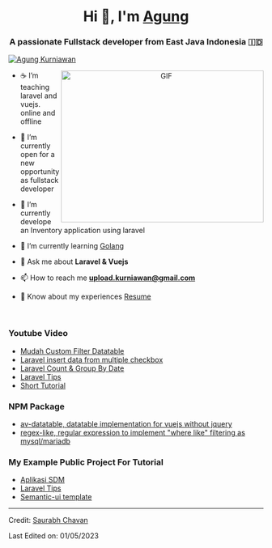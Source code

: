 <h1 align="center">Hi 👋, I'm <a href="https://agungkurniawan.com" target="blank">
Agung</a></h1>
<h3 align="center">A passionate Fullstack developer from East Java Indonesia &#127470&#127465</h3>

<!-- <p align="left"> <img src="https://komarev.com/ghpvc/?username=autotrof&label=Profile%20views&color=0e75b6&style=flat" alt="autotrof" /> </p> -->

<p align="left"> <a href="https://youtube.com/@agung-kurniawan" target="blank"><img src="https://img.shields.io/badge/YouTube-red?style=for-the-badge&logo=youtube&logoColor=white" alt="Agung Kurniawan" /></a> </p>

<a target="_blank" align="center">
  <img align="right" top="500" height="300" width="400" alt="GIF" src="https://cdn.dribbble.com/users/330915/screenshots/3587000/10_coding_dribbble.gif">
</a>

- ☕️ I’m teaching laravel and vuejs. online and offline

- 🔭 I’m currently open for a new opportunity as fullstack developer

- 🌱 I’m currently develope an Inventory application using laravel

- 🌱 I’m currently learning <a href="https://go.dev" target="blank">Golang</a>

- 💬 Ask me about **Laravel & Vuejs**

- 📫 How to reach me **upload.kurniawan@gmail.com**

- 📄 Know about my experiences <a download href="https://raw.githubusercontent.com/autotrof/autotrof/main/resume-2023-04-30.pdf">Resume</a>
<br/>

### Youtube Video

<!-- BLOG-POST-LIST:START -->

- [Mudah Custom Filter Datatable](https://www.youtube.com/watch?v=5boUh0mI5TQ&t=1225s)
- [Laravel insert data from multiple checkbox](https://www.youtube.com/watch?v=gXVgovWu8pE&t=4s)
- [Laravel Count & Group By Date](https://www.youtube.com/watch?v=GFVIbuG9uA8&t=168s)
- [Laravel Tips](https://www.youtube.com/watch?v=yY4GLuzK-fM&list=PLSRIIM_sTdZag7pPYZQj-J6DwIKXL5thU&pp=gAQB)
- [Short Tutorial](https://www.youtube.com/watch?v=fJsJANft0IY&list=PLSRIIM_sTdZZIvEiBucSCsqYn6fudMHMn)
<!-- BLOG-POST-LIST:END -->

### NPM Package

<!-- BLOG-POST-LIST:START -->

- [av-datatable, datatable implementation for vuejs without jquery](https://www.npmjs.com/package/@autotrof/av-datatable)
- [regex-like, regular expression to implement "where like" filtering as mysql/mariadb](https://www.npmjs.com/package/@autotrof/regex-like)
<!-- BLOG-POST-LIST:END -->

### My Example Public Project For Tutorial

<!-- BLOG-POST-LIST:START -->

- [Aplikasi SDM](https://github.com/autotrof/sdm)
- [Laravel Tips](https://github.com/autotrof/laravel-tips)
- [Semantic-ui template](https://github.com/autotrof/kneon)
<!-- BLOG-POST-LIST:END -->

---

Credit: [Saurabh Chavan](https://github.com/100rabhcsmc)

Last Edited on: 01/05/2023
